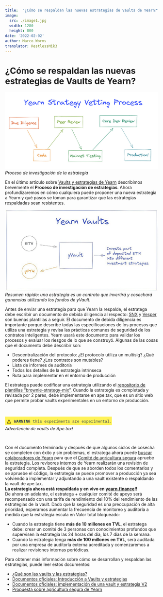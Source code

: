 ```yaml
---
title:  "¿Cómo se respaldan las nuevas estrategias de Vaults de Yearn?"
image:
  src: ./image1.jpg
  width: 1280
  height: 800
date: '2022-02-02'
author: Marco_Worms
translator: RestlessMik3
---
```


# ¿Cómo se respaldan las nuevas estrategias de Vaults de Yearn?

![](./image1.jpg?w=900&h=478)
*Proceso de investigación de la estrategia*
</br>

En el último artículo sobre [Vaults y estrategias de Yearn](https://medium.com/iearn/yearn-finance-explained-what-are-vaults-and-strategies-96970560432) describimos brevemente el **Proceso de investigación de estrategias**. Ahora profundizaremos en cómo cualquiera puede proponer una nueva estrategia a Yearn y qué pasos se toman para garantizar que las estrategias respaldadas sean resistentes.

![](./image2.jpg?w=900&h=478)
*Resumen rápido: una estrategia es un contrato que invertirá y cosechará ganancias utilizando los fondos de yVault.*
</br>

Antes de enviar una estrategia para que Yearn la respalde, el estratega debe escribir un documento de debida diligencia al respecto: [SNX](https://hackmd.io/0w1RZh7DSc27A9EyzlHbJQ?view) y [Vesper](https://hackmd.io/@Ap_76vwNTg-vxJxbiaLMMQ/SkXEzic7O) son buenas plantillas a seguir. El documento de debida diligencia  es importante porque describe todas las especificaciones de los procesos que utiliza una estrategia y revisa las prácticas comunes de seguridad de los contratos inteligentes. Yearn usará este documento para validar los procesos y evaluar los riesgos de lo que se construyó.
Algunas de las cosas que el documento debe describir son:

* Descentralización del protocolo: ¿El protocolo utiliza un multisig? ¿Qué poderes tiene? ¿Los contratos son mutables?
* Lista de informes de auditoría
* Todos los detalles de la estrategia intrínseca
* Ruta para implementar en el entorno de producción

El estratega puede codificar una estrategia utilizando el [repositorio de plantillas “brownie-strategy-mix”](https://github.com/yearn/brownie-strategy-mix). Cuando la estrategia es completada y revisada por 2 pares, debe implementarse en ape.tax, que es un sitio web que permite probar vaults experimentales en un entorno de producción.

</br>

![](./image3.jpg?w=900&h=478)</br>
*Advertencia de vaults de Ape.tax!*
</br>

</br>

Con el documento terminado y después de que algunos ciclos de cosecha se completen con éxito y sin problemas, el estratega ahora puede [buscar colaboradores de Yearn](https://docs.yearn.finance/developers/v2/DEPLOYMENT#deploying-a-new-strategy) para que el [Comité de agricultura segura](https://gov.yearn.finance/t/introducing-yearn-safe-farming-committee/10533) apruebe la estrategia. Los revisores internos de Yearn realizarán una revisión de seguridad completa.
Después de que se aborden todos los comentarios y se apruebe el código, la estrategia se puede promover a producción ya sea volviendo a implementar y adjuntando a una vault existente o respaldando la vault de ape.tax.
</br>
**La estrategia ahora está respaldada y en vivo en [yearn.finance](https://yearn.finance/)!!**
</br>
De ahora en adelante, el estratega + cualquier comité de apoyo será recompensado con una tarifa de rendimiento del 10% del rendimiento de las estrategias de la vault. Dado que la seguridad es una preocupación de alta prioridad, esperamos aumentar la frecuencia de monitoreo y auditoría a medida que la estrategia escala en Valor total bloqueado:

* Cuando la estrategia tiene **más de 10 millones en TVL**, el estratega debe: crear un comité de 3 personas con conocimientos profundos que supervisen la estrategia las 24 horas del día, los 7 días de la semana.
* Cuando la estrategia tenga **más de 100 millones en TVL**, será auditada por una empresa de auditoría externa acreditada y comenzaremos a realizar revisiones internas periódicas.

Para obtener más información sobre cómo se desarrollan y respaldan las estrategias, puede leer estos documentos:
* [¿Qué son las vaults y las estrategias?](https://medium.com/iearn/yearn-finance-explained-what-are-vaults-and-strategies-96970560432)
* [Documentos oficiales: Introducción a Vaults y estrategias](https://docs.yearn.finance/developers/v2/getting-started)
* [Documentos oficiales: implementación de una vault y estrategia V2](https://docs.yearn.finance/developers/v2/DEPLOYMENT)
* [Propuesta sobre agricultura segura de Yearn](https://gov.yearn.finance/t/introducing-yearn-safe-farming-committee/10533)
